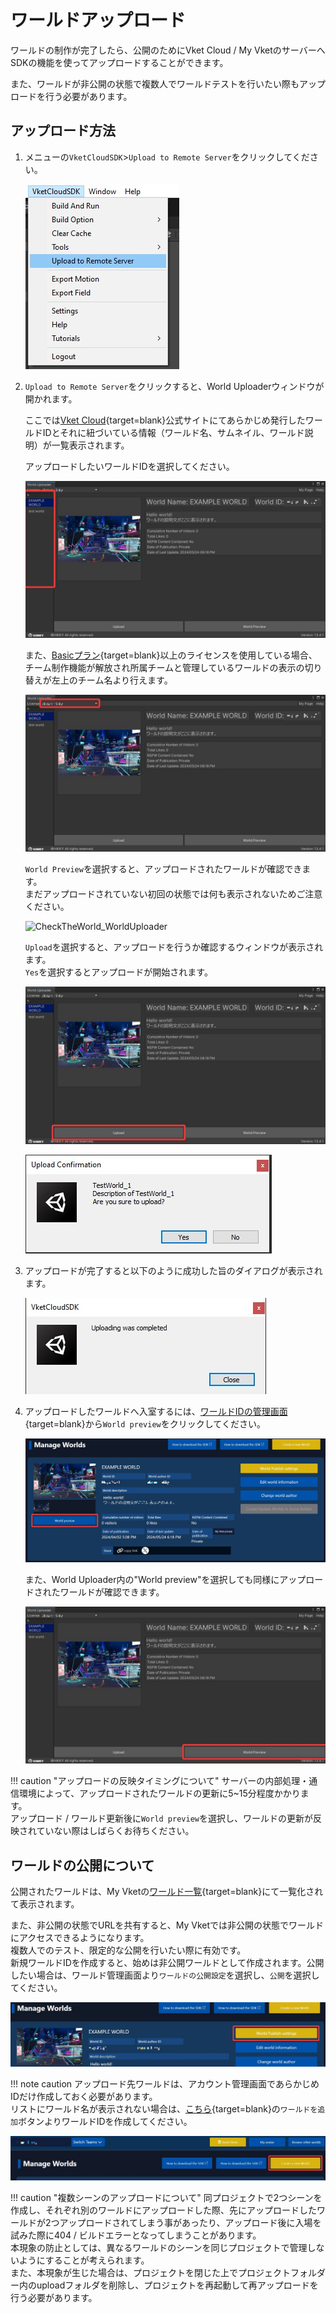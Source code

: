 # ワールドアップロード

ワールドの制作が完了したら、公開のためにVket Cloud / My VketのサーバーへSDKの機能を使ってアップロードすることができます。

また、ワールドが非公開の状態で複数人でワールドテストを行いたい際もアップロードを行う必要があります。

## アップロード方法
  
1. メニューの`VketCloudSDK`>`Upload to Remote Server`をクリックしてください。

    ![UploadToRemoteServer](img/WorldUpload01.jpg)

2. `Upload to Remote Server`をクリックすると、World Uploaderウィンドウが開かれます。

    ここでは[Vket Cloud](https://cloud.vket.com/account/world){target=blank}公式サイトにてあらかじめ発行したワールドIDとそれに紐づいている情報（ワールド名、サムネイル、ワールド説明）が一覧表示されます。

    アップロードしたいワールドIDを選択してください。

    ![WorldListForUpload](img/WorldUpload02.jpg)

    また、[Basicプラン](https://cloud.vket.com/plan){target=blank}以上のライセンスを使用している場合、チーム制作機能が解放され所属チームと管理しているワールドの表示の切り替えが左上のチーム名より行えます。

    ![TeamName](img/WorldUpload03.jpg)

    `World Preview`を選択すると、アップロードされたワールドが確認できます。<br>
    まだアップロードされていない初回の状態では何も表示されないためご注意ください。

    ![CheckTheWorld_WorldUploader](WorldUpload04.jpg)

    `Upload`を選択すると、アップロードを行うか確認するウィンドウが表示されます。<br>
    `Yes`を選択するとアップロードが開始されます。

    ![WorldUpload](img/WorldUpload05.jpg)

    ![UploadConfirmation](img/WorldUpload06.jpg)

3. アップロードが完了すると以下のように成功した旨のダイアログが表示されます。

    ![UploadSuccess](img/WorldUpload07.jpg)

4. アップロードしたワールドへ入室するには、[ワールドIDの管理画面](https://cloud.vket.com/account/world){target=blank}から`World preview`をクリックしてください。

    ![CheckTheWorld_Web](img/WorldUpload08.jpg)

    また、World Uploader内の"World preview"を選択しても同様にアップロードされたワールドが確認できます。

    ![CheckTheWorld_WorldUploader](img/WorldUpload04.jpg)

!!! caution "アップロードの反映タイミングについて"
    サーバーの内部処理・通信環境によって、アップロードされたワールドの更新に5~15分程度かかります。<br>
    アップロード / ワールド更新後に`World preview`を選択し、ワールドの更新が反映されていない際はしばらくお待ちください。

## ワールドの公開について

公開されたワールドは、My Vketの[ワールド一覧](https://vket.com/play/world){target=blank}にて一覧化されて表示されます。

また、非公開の状態でURLを共有すると、My Vketでは非公開の状態でワールドにアクセスできるようになります。<br>
複数人でのテスト、限定的な公開を行いたい際に有効です。<br>
新規ワールドIDを作成すると、始めは非公開ワールドとして作成されます。公開したい場合は、ワールド管理画面より`ワールドの公開設定`を選択し、`公開`を選択してください。

![WorldPublish](img/WorldUpload09.jpg)

!!! note caution
    アップロード先ワールドは、アカウント管理画面であらかじめIDだけ作成しておく必要があります。<br>
    リストにワールド名が表示されない場合は、[こちら](https://cloud.vket.com/account/world){target=blank}の`ワールドを追加`ボタンよりワールドIDを作成してください。

![CreateWorldID](img/WorldUpload10.jpg)

!!! caution "複数シーンのアップロードについて"
    同プロジェクトで2つシーンを作成し、それぞれ別のワールドにアップロードした際、先にアップロードしたワールドが2つアップロードされてしまう事があったり、アップロード後に入場を試みた際に404 / ビルドエラーとなってしまうことがあります。<br>
    本現象の防止としては、異なるワールドのシーンを同じプロジェクトで管理しないようにすることが考えられます。<br>
    また、本現象が生じた場合は、プロジェクトを閉じた上でプロジェクトフォルダー内のuploadフォルダを削除し、プロジェクトを再起動して再アップロードを行う必要があります。
